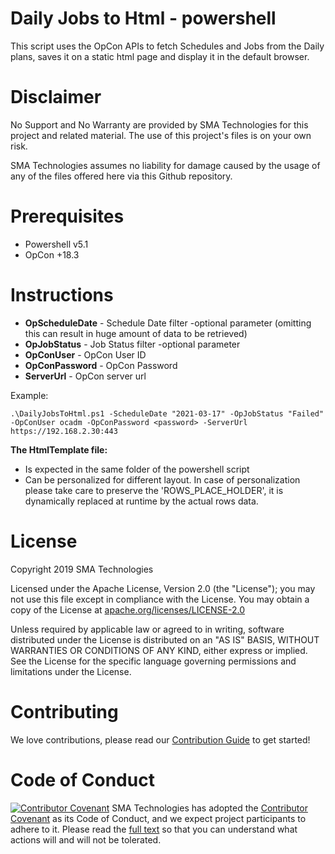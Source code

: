 # Daily Jobs to Html - powershell

This script uses the OpCon APIs to fetch Schedules and Jobs from the Daily plans, saves it on a static html page and display it in the default browser.


# Disclaimer
No Support and No Warranty are provided by SMA Technologies for this project and related material. The use of this project's files is on your own risk.

SMA Technologies assumes no liability for damage caused by the usage of any of the files offered here via this Github repository.

# Prerequisites

* Powershell v5.1
* OpCon +18.3


# Instructions

  * <b>OpScheduleDate</b> - Schedule Date filter -optional parameter (omitting this can result in huge amount of data to be retrieved) 
  * <b>OpJobStatus</b> - Job Status filter -optional parameter
  * <b>OpConUser</b> - OpCon User ID
  * <b>OpConPassword</b> - OpCon Password
  * <b>ServerUrl</b> - OpCon server url
  
Example:
```
.\DailyJobsToHtml.ps1 -ScheduleDate "2021-03-17" -OpJobStatus "Failed" -OpConUser ocadm -OpConPassword <password> -ServerUrl https://192.168.2.30:443
```  

<b>The HtmlTemplate file:</b>
  * Is expected in the same folder of the powershell script
  * Can be personalized for different layout. In case of personalization please take care to preserve the 'ROWS_PLACE_HOLDER', it is dynamically replaced at runtime by the actual rows data.


# License
Copyright 2019 SMA Technologies

Licensed under the Apache License, Version 2.0 (the "License");
you may not use this file except in compliance with the License.
You may obtain a copy of the License at [apache.org/licenses/LICENSE-2.0](http://www.apache.org/licenses/LICENSE-2.0)

Unless required by applicable law or agreed to in writing, software
distributed under the License is distributed on an "AS IS" BASIS,
WITHOUT WARRANTIES OR CONDITIONS OF ANY KIND, either express or implied.
See the License for the specific language governing permissions and
limitations under the License.

# Contributing
We love contributions, please read our [Contribution Guide](CONTRIBUTING.md) to get started!

# Code of Conduct
[![Contributor Covenant](https://img.shields.io/badge/Contributor%20Covenant-v2.0%20adopted-ff69b4.svg)](code-of-conduct.md)
SMA Technologies has adopted the [Contributor Covenant](CODE_OF_CONDUCT.md) as its Code of Conduct, and we expect project participants to adhere to it. Please read the [full text](CODE_OF_CONDUCT.md) so that you can understand what actions will and will not be tolerated.
